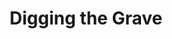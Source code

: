 ---
pid: LLE43
title: Digging the Grave
location_transcription: 440 N Broad Broad+Spring Garden
zipcode: '19122'
outside_phl: 
neighborhood: Yorktown,Old Kensington,Jinogi
age: '43'
age_range: 40-49
instagram: 
image_file_name: LLE_43.jpg
proposal_transcription: 
topic: Education
topic_summary: '0'
type: Other No Form
keywords_other: Public Education, charter schools, federal gov't, Harrisburg
credit: Nicole Eggerts
image_labels: |-
  RIP Public Education
  -charter schools
  -indifference
  -federal gov't
  -racism
  -Harrisburg
twitter: 
facebook: 
permalink: "/monuments/lle43/"
layout: item-page
---